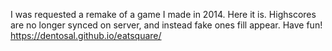 I was requested a remake of a game I made in 2014. Here it is. Highscores are no longer synced on server, and instead fake ones fill appear. Have fun! https://dentosal.github.io/eatsquare/